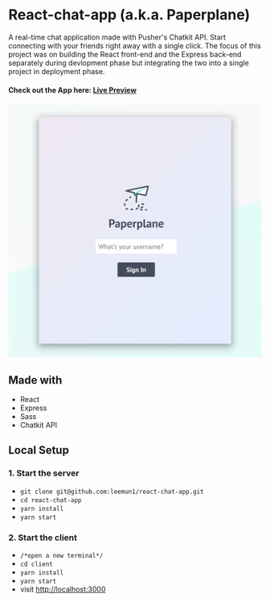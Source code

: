 # React-chat-app (a.k.a. Paperplane)

A real-time chat application made with Pusher's Chatkit API. Start connecting with your friends right away with a single click. The focus of this project was on building the React front-end and the Express back-end separately during devlopment phase but integrating the two into a single project in deployment phase.

#### Check out the App here: [Live Preview](https://slack-leemun1.herokuapp.com/)

![screenshot](/paperplane.png)

## Made with

- React
- Express
- Sass
- Chatkit API

## Local Setup

### 1. Start the server

- `git clone git@github.com:leemun1/react-chat-app.git`
- `cd react-chat-app`
- `yarn install`
- `yarn start`

### 2. Start the client

- `/*open a new terminal*/`
- `cd client`
- `yarn install`
- `yarn start`
- visit [http://localhost:3000](http://localhost:3000)
